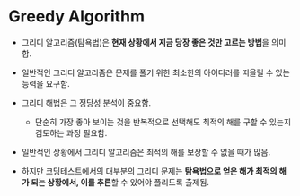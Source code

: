 # Greedy Algorithm
- 그리디 알고리즘(탐욕법)은 **현재 상황에서 지금 당장 좋은 것만 고르는 방법**을 의미함.
- 일반적인 그리디 알고리즘은 문제를 풀기 위한 최소한의 아이디러를 떠올릴 수 있는 능력을 요구함.
- 그리디 해법은 그 정당성 분석이 중요함.
    - 단순히 가장 좋아 보이는 것을 반복적으로 선택해도 최적의 해를 구할 수 있는지 검토하는 과정 필요함.
    

- 일반적인 상황에서 그리디 알고리즘은 최적의 해를 보장할 수 없을 때가 많음.
- 하지만 코딩테스트에서의 대부분의 그리디 문제는 **탐욕법으로 얻은 해가 최적의 해가 되는 상황에서, 이를 추론**할 수 있어야 풀리도록 출제됨.

